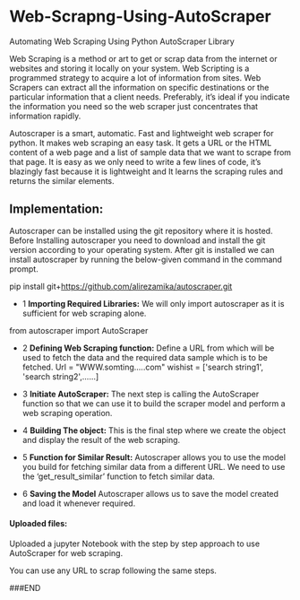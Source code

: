# Web-Scrapng-Using-AutoScraper
Automating Web Scraping Using Python AutoScraper Library

Web Scraping is a method or art to get or scrap data from the internet or websites and storing it locally on your system. Web Scripting is a programmed strategy to acquire a lot of information from sites. Web Scrapers can extract all the information on specific destinations or the particular information that a client needs. Preferably, it’s ideal if you indicate the information you need so the web scraper just concentrates that information rapidly.

Autoscraper is a smart, automatic. Fast and lightweight web scraper for python. It makes web scraping an easy task. It gets a URL or the HTML content of a web page and a list of sample data that we want to scrape from that page. It is easy as we only need to write a few lines of code, it’s blazingly fast because it is lightweight and It learns the scraping rules and returns the similar elements.

## Implementation:  

Autoscraper can be installed using the git repository where it is hosted. Before Installing autoscraper you need to download and install the git version according to your operating system. After git is installed we can install autoscraper by running the below-given command in the command prompt.

pip install git+https://github.com/alirezamika/autoscraper.git

- 1 **Importing Required Libraries:**
We will only import autoscraper as it is sufficient for web scraping alone.

from autoscraper import AutoScraper

- 2 **Defining Web Scraping function:**
Define a URL from which will be used to fetch the data and the required data sample which is to be fetched. 
Url = "WWW.somting.....com"
wishist = ['search string1', 'search string2',......]

- 3 **Initiate AutoScraper:**
The next step is calling the AutoScraper function so that we can use it to build the scraper model and perform a web scraping operation. 

- 4 **Building The object:**
This is the final step where we create the object and display the result of the web scraping.

- 5 **Function for Similar Result:**
Autoscraper allows you to use the model you build for fetching similar data from a different URL. We need to use the ‘get_result_similar’ function to fetch similar data.

- 6 **Saving the Model**
Autoscraper allows us to save the model created and load it whenever required.


#### Uploaded files:

Uploaded a jupyter Notebook with the step by step approach to use AutoScraper for web scraping.

You can use any URL to scrap following the same steps.


###END

